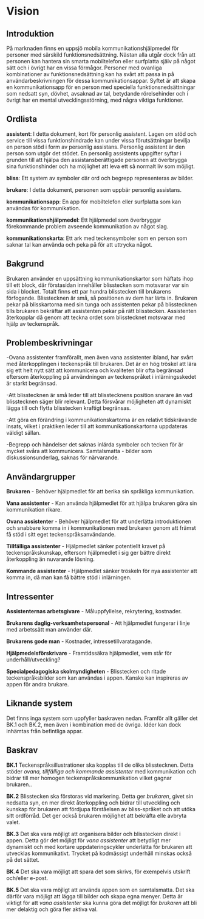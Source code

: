 ﻿Vision 
=============

Introduktion
------------

På marknaden finns en uppsjö mobila kommunikationshjälpmedel för personer med särskild funktionsnedsättning. Nästan alla utgår dock från att personen kan hantera sin smarta mobiltelefon eller surfplatta själv på något sätt och i övrigt har en vissa förmågor.
Personer med ovanliga kombinationer av funktionsnedsättning kan ha svårt att passa in på användarbeskrivningen för dessa kommunikationsappar.
Syftet är att skapa en kommunikationsapp för en person med speciella funktionsnedsättningar som nedsatt syn, dövhet, avsaknad av tal, betydande rörelsehinder och i övrigt har en mental utvecklingsstörning, med några viktiga funktioner.

Ordlista
--------
**assistent**: I detta dokument, kort för personlig assistent. Lagen om stöd och service till vissa funktionshindrade kan under vissa förutsättningar bevilja en person stöd i form av personlig assistans. Personlig assistent är den person som utgör det stödet. En personlig assistents uppgifter syftar i grunden till att hjälpa den assistansberättigade personen att överbrygga sina funktionshinder och ha möjlighet att leva ett så normalt liv som möjligt.

**bliss**: Ett system av symboler där ord och begrepp representeras av bilder.

**brukare**: I detta dokument, personen som uppbär personlig assistans.

**kommunikationsapp**: En app för mobiltelefon eller surfplatta som kan användas för kommunikation.

**kommunikationshjälpmedel**: Ett hjälpmedel som överbryggar förekommande problem avseende kommunikation av något slag.

**kommunikationskarta**: Ett ark med teckensymboler som en person som saknar tal kan använda och peka på för att uttrycka något.

Bakgrund
--------
Brukaren använder en uppsättning kommunikationskartor som häftats ihop till ett block, där förstasidan innehåller blisstecken som motsvarar var sin sida i blocket. Totalt finns ett par hundra blisstecken till brukarens förfogande. Blisstecknen är små, så positionen av dem har lärts in. Brukaren pekar på blisskartorna med sin tunga och assistenten pekar på blisstecknen tills brukaren bekräftar att assistenten pekar på rätt blisstecken. Assistenten återkopplar då genom att teckna ordet som blisstecknet motsvarar med hjälp av teckenspråk.


Problembeskrivningar
---------------------
-Ovana assistenter framförallt, men även vana assistenter ibland, har svårt med återkopplingen i teckenspråk till brukaren. Det är en hög tröskel att lära sig ett helt nytt sätt att kommunicera och kvaliteten blir ofta begränsad eftersom återkoppling på användningen av teckenspråket i inlärningsskedet är starkt begränsad.

-Att blisstecknen är små leder till att blisstecknens position snarare än vad blisstecknen säger blir relevant. Detta försvårar möjligheten att dynamiskt lägga till och flytta blisstecken kraftigt begränsas.

-Att göra en förändring i kommunikationskartorna är en relativt tidskrävande insats, vilket i praktiken leder till att kommunikationskartorna uppdateras väldigt sällan.

-Begrepp och händelser det saknas inlärda symboler och tecken för är mycket svåra att kommunicera. Samtalsmatta - bilder som diskussionsunderlag, saknas för närvarande.


Användargrupper
---------------
**Brukaren** - Behöver hjälpmedlet för att berika sin språkliga kommunikation.

**Vana assistenter** - Kan använda hjälpmedlet för att hjälpa brukaren göra sin kommunikation rikare.

**Ovana assistenter** - Behöver hjälpmedlet för att underlätta introduktionen och snabbare komma in i kommunikationen med brukaren genom att främst få stöd i sitt eget teckenspråksanvändande.

**Tillfälliga assistenter** - Hjälpmedlet sänker potentiellt kravet på teckenspråkskunskap, eftersom hjälpmedlet i sig ger bättre direkt återkoppling än nuvarande lösning.

**Kommande assistenter** - Hjälpmedlet sänker tröskeln för nya assistenter att komma in, då man kan få bättre stöd i inlärningen.

Intressenter
------------
**Assistenternas arbetsgivare** - Måluppfyllelse, rekrytering, kostnader.

**Brukarens daglig-verksamhetspersonal** - Att hjälpmedlet fungerar i linje med arbetssätt man använder där.

**Brukarens gode man** - Kostnader, intressetillvaratagande.

**Hjälpmedelsförskrivare** - Framtidssäkra hjälpmedlet, vem står för underhåll/utveckling?

**Specialpedagogiska skolmyndigheten** - Blisstecken och ritade teckenspråksbilder som kan användas i appen. Kanske kan inspireras av appen för andra brukare.

Liknande system
---------------
Det finns inga system som uppfyller baskraven nedan. Framför allt gäller det BK.1 och BK.2, men även i kombination med de övriga. Idéer kan dock inhämtas från befintliga appar.

Baskrav
-------
**BK.1** Teckenspråksillustrationer ska kopplas till de olika blisstecknen. Detta stöder *ovana, tillfälliga och kommande assistenter* med kommunikation och bidrar till mer homogen teckenspråkskommunikation vilket gagnar brukaren..

**BK.2** Blisstecken ska förstoras vid markering. Detta ger *brukaren*, givet sin nedsatta syn, en mer direkt återkoppling och bidrar till utveckling och kunskap för brukaren att fördjupa förståelsen av bliss-språket och att utöka sitt ordförråd. Det ger också brukaren möjlighet att bekräfta elle avbryta valet.

**BK.3** Det ska vara möjligt att organisera bilder och blisstecken direkt i appen. Detta gör det möjligt för *vana assistenter* att betydligt mer dynamiskt och med kortare uppdateringscykler underlätta för brukaren att utvecklas kommunikativt. Trycket på kodmässigt underhåll minskas också på det sättet.

**BK.4** Det ska vara möjligt att spara det som skrivs, för exempelvis utskrift och/eller e-post.

**BK.5** Det ska vara möjligt att använda appen som en samtalsmatta. Det ska därför vara möjligt att lägga till bilder och skapa egna menyer. Detta är viktigt för att *vana assistenter* ska kunna göra det möjligt för *brukaren* att bli mer delaktig och göra fler aktiva val.
